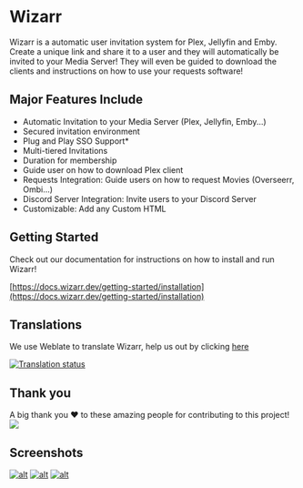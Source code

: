 # Wizarr

Wizarr is a automatic user invitation system for Plex, Jellyfin and Emby. Create a unique link and share it to a user and they will automatically be invited to your Media Server! They will even be guided to download the clients and instructions on how to use your requests software!

## [](https://github.com/Wizarrrr/wizarr/blob/master/README.md#major-features-include)Major Features Include

- Automatic Invitation to your Media Server (Plex, Jellyfin, Emby...)
- Secured invitation environment
- Plug and Play SSO Support\*
- Multi-tiered Invitations
- Duration for membership
- Guide user on how to download Plex client
- Requests Integration: Guide users on how to request Movies (Overseerr, Ombi...)
- Discord Server Integration: Invite users to your Discord Server
- Customizable: Add any Custom HTML

## [](https://github.com/Wizarrrr/wizarr/blob/master/README.md#getting-started)Getting Started

Check out our documentation for instructions on how to install and run Wizarr!

[https://docs.wizarr.dev/getting-started/installation](https://docs.wizarr.dev/getting-started/installation)

## [](https://github.com/Wizarrrr/wizarr/blob/master/README.md#translations)Translations

We use Weblate to translate Wizarr, help us out by clicking [here](https://hosted.weblate.org/engage/wizarr/)

[![Translation status](https://camo.githubusercontent.com/b0a28909b22fe4aaa3201f59b61ad2d34be9726e6a7ec024cbb5140771541042/68747470733a2f2f686f737465642e7765626c6174652e6f72672f776964676574732f77697a6172722f2d2f6170702f6d756c74692d6175746f2e737667)](https://camo.githubusercontent.com/b0a28909b22fe4aaa3201f59b61ad2d34be9726e6a7ec024cbb5140771541042/68747470733a2f2f686f737465642e7765626c6174652e6f72672f776964676574732f77697a6172722f2d2f6170702f6d756c74692d6175746f2e737667)

## [](https://github.com/Wizarrrr/wizarr/blob/master/README.md#thank-you)Thank you

A big thank you ❤️ to these amazing people for contributing to this project! [![](https://camo.githubusercontent.com/38799e01fd3b3ba00584d9d9f65141bdfe849a7c8344ceae962779d334a5c8e6/68747470733a2f2f636f6e747269622e726f636b732f696d6167653f7265706f3d77697a61727272722f77697a617272)](https://github.com/wizarrrr/wizarr/graphs/contributors)

## [](https://github.com/Wizarrrr/wizarr/blob/master/README.md#screenshots)Screenshots

[![alt](https://github.com/Wizarrrr/wizarr/raw/master/screenshots/invite.png)](https://github.com/Wizarrrr/wizarr/blob/master/screenshots/invite.png) [![alt](https://github.com/Wizarrrr/wizarr/raw/master/screenshots/tips.png)](https://github.com/Wizarrrr/wizarr/blob/master/screenshots/tips.png) [![alt](https://github.com/Wizarrrr/wizarr/raw/master/screenshots/join.png)](https://github.com/Wizarrrr/wizarr/blob/master/screenshots/join.png)
